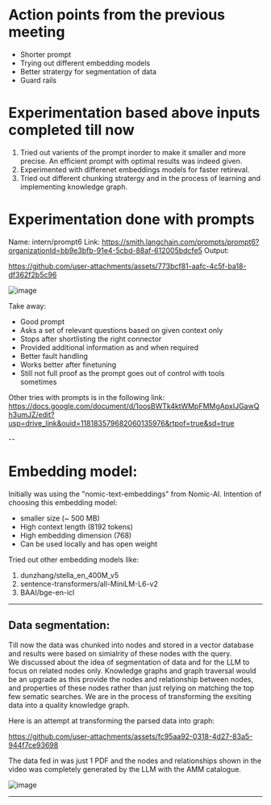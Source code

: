 # Action points from the previous meeting

- Shorter prompt
- Trying out different embedding models
- Better stratergy for segmentation of data
- Guard rails

# Experimentation based above inputs completed till now

1. Tried out varients of the prompt inorder to make it smaller and more precise. An efficient prompt with optimal results was indeed given.
2. Experimented with differenet embeddings models for faster retireval.
3. Tried out different chunking stratergy and in the process of learning and implementing knowledge graph. 

# Experimentation done with prompts
Name: intern/prompt6
Link: https://smith.langchain.com/prompts/prompt6?organizationId=bb9e3bfb-91e4-5cbd-88af-612005bdcfe5
Output: 

https://github.com/user-attachments/assets/773bcf81-aafc-4c5f-ba18-df362f2b5c96


 ![image](https://github.com/user-attachments/assets/c04bbb7f-0f5c-4854-8785-b88a28b47a0f)


Take away:
-	Good  prompt
-	Asks a set of relevant questions based on given context only
-	Stops after shortlisting the right connector
-	Provided additional information as and when required
-	Better fault handling
-	Works better after finetuning
-	Still not full proof as the prompt goes out of control with tools sometimes

Other tries with prompts is in the following link:
https://docs.google.com/document/d/1oosBWTk4ktWMpFMMgApxIJGawQh3umJZ/edit?usp=drive_link&ouid=118183579682060135976&rtpof=true&sd=true

--

# Embedding model:
Initially was using the "nomic-text-embeddings" from Nomic-AI. Intention of choosing this embedding model:
- smaller size (~ 500 MB)
- High context length (8192 tokens)
- High embedding dimension (768)
- Can be used locally and has open weight

 Tried out other embedding models like:
 1. dunzhang/stella_en_400M_v5
 2. sentence-transformers/all-MiniLM-L6-v2
 3. BAAI/bge-en-icl

 ---
 
## Data segmentation:
Till now the data was chunked into nodes and stored in a vector database and results were based on simialrity of these nodes with the query.  
We discussed about the idea of segmentation of data and for the LLM to focus on related nodes only. Knowledge graphs and graph traversal would be an upgrade as this provide the nodes and relationship between nodes, and properties of these nodes rather than just relying on matching the top few sematic searches. We are in the process of transforming the exsiting data into a quality knowledge graph.

Here is an attempt at transforming the parsed data into graph:



https://github.com/user-attachments/assets/fc95aa92-0318-4d27-83a5-944f7ce93698



The data fed in was just 1 PDF and the nodes and relationships shown in the video was completely generated by the LLM with the AMM catalogue.

![image](https://github.com/user-attachments/assets/37eb55a7-8aeb-46a4-b9d3-3c0488067f33)
 

---

